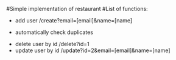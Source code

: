 #Simple implementation of restaurant
#List of functions:
- add user /create?email=[email]&name=[name]
* automatically check duplicates
- delete user by id /delete?id=1
- update user by id /update?id=2&email=[email]&name=[name]
